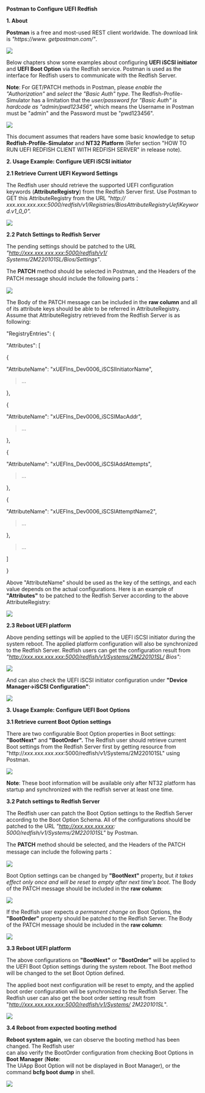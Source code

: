 **Postman to Configure UEFI Redfish**

**1. About**

**Postman** is a free and most-used REST client worldwide. The download link is
*"https://www. getpostman.com/"*.

![](Image/ef5b661718fa985a4908702a0e10e0b9.png)

Below chapters show some examples about configuring **UEFI iSCSI initiator** 
and **UEFI Boot Option** via the Redfish service. Postman is used as the interface
for Redfish users to communicate with the Redfish Server.

**Note**: For GET/PATCH methods in Postman, please *enable the "Authorization"*
and *select the "Basic Auth" type*. The Redfish-Profile-Simulator has a
limitation that the *user/password for "Basic Auth" is hardcode as
"admin/pwd123456",* which means the Username in Postman must be "admin" and the
Password must be "pwd123456".

![](Image/23ac6a0a02ad6c178384d5fb4dea6e9b.png)

This document assumes that readers have some basic knowledge to setup
**Redfish-Profile-Simulator** and **NT32 Platform** (Refer section "HOW TO RUN
UEFI REDFISH CLIENT WITH REDFISH SERVER" in release note).

**2. Usage Example: Configure UEFI iSCSI initiator**

**2.1 Retrieve Current UEFI Keyword Settings**

The Redfish user should retrieve the supported UEFI configuration keywords
(**AttributeRegistry**) from the Redfish Server first. Use Postman to GET this
AttributeRegistry from the URL *"http://
xxx.xxx.xxx.xxx:5000/redfish/v1/Registries/BiosAttributeRegistryUefiKeyword.v1_0_0".*

![](Image/c97276f995e45cf4abfc262772c48559.png)

**2.2 Patch Settings to Redfish Server**

The pending settings should be patched to the URL
*"http://xxx.xxx.xxx.xxx:5000/redfish/v1/ Systems/2M220101SL/Bios/Settings"*.

The **PATCH** method should be selected in Postman, and the Headers of the PATCH
message should include the following parts：

![](Image/1b2f8167f4301bad8c603d56f665ddb9.png)

The Body of the PATCH message can be included in the **raw column** and all of
its attribute keys should be able to be referred in AttributeRegistry. Assume
that AttributeRegistry retrieved from the Redfish Server is as following:

"RegistryEntries": {

"Attributes": [

{

"AttributeName": "xUEFIns_Dev0006_iSCSIInitiatorName",

>   ...

},

{

"AttributeName": "xUEFIns_Dev0006_iSCSIMacAddr",

>   ...

},

{

"AttributeName": "xUEFIns_Dev0006_iSCSIAddAttempts",

>   ...

},

{

"AttributeName": "xUEFIns_Dev0006_iSCSIAttemptName2",

>   ...

},

>   ...

]

}

Above "AttributeName" should be used as the key of the settings, and each value
depends on the actual configurations. Here is an example of **"Attributes"** to
be patched to the Redfish Server according to the above AttributeRegistry:

![](Image/62765cfa4a6c6917ee514d1dca787ca1.png)

**2.3 Reboot UEFI platform**

Above pending settings will be applied to the UEFI iSCSI initiator during the
system reboot. The applied platform configuration will also be synchronized to
the Redfish Server. Redfish users can get the configuration result from
*"http://xxx.xxx.xxx.xxx:5000/redfish/v1/Systems/2M220101SL/ Bios":*

![](Image/8b8af030911df04df9e21ba40bbf15b0.png)

And can also check the UEFI iSCSI initiator configuration under **"Device
Manager-\>iSCSI Configuration"**:

![](Image/49f4c79e8068763fbe2655ce5dd51328.png)

**3. Usage Example: Configure UEFI Boot Options**

**3.1 Retrieve current Boot Option settings**

There are two configurable Boot Option properties in Boot settings:
**"BootNext"** and **"BootOrder".** The Redfish user should retrieve current
Boot settings from the Redfish Server first by getting resource from
"http://*xxx.xxx.xxx.xxx*:5000/redfish/v1/Systems/2M220101SL" using Postman.

![](Image/ac0b3a116f33e27dec8f3432a882f94b.png)

**Note**: These boot information will be available only after NT32 platform has
startup and synchronized with the redfish server at least one time.

**3.2 Patch settings to Redfish Server**

The Redfish user can patch the Boot Option settings to the Redfish Server
according to the Boot Option Schema. All of the configurations should be patched
to the URL *"http://xxx.xxx.xxx.xxx: 5000/redfish/v1/Systems/2M220101SL"* by
Postman.

The **PATCH** method should be selected, and the Headers of the PATCH message
can include the following parts：

![](Image/1b2f8167f4301bad8c603d56f665ddb9.png)

Boot Option settings can be changed by **"BootNext"** property, but *it takes
effect only once and will be reset to empty after next time’s boot*. The Body of
the PATCH message should be included in the **raw column**:

![](Image/5fa3781e0e852208b92b2c08ad74b2ff.png)

If the Redfish user expects *a permanent change* on Boot Options, the
**"BootOrder"** property should be patched to the Redfish Server. The Body of
the PATCH message should be included in the **raw column**:

![](Image/b96ab0ae3d1b7fc4a4150a786c383af6.png)

**3.3 Reboot UEFI platform**

The above configurations on **"BootNext"** or **"BootOrder"** will be applied to
the UEFI Boot Option settings during the system reboot. The Boot method will be
changed to the set Boot Option defined.

The applied boot next configuration will be reset to empty, and the applied boot
order configuration will be synchronized to the Redfish Server. The Redfish user
can also get the boot order setting result from
"*http://xxx.xxx.xxx.xxx:5000/redfish/v1/Systems/ 2M220101SL*".

![](Image/82d6b4719aa780e4969494d50cfffc21.png)

**3.4 Reboot from expected booting method**

**Reboot system again**, we can observe the booting method has been changed. The
Redfish user  
can also verify the BootOrder configuration from checking Boot Options in **Boot
Manager** (**Note**:  
The UiApp Boot Option will not be displayed in Boot Manager), or the command
**bcfg boot dump** in shell.

![](Image/de2433851e2687b1ab17f6893f984482.png)
